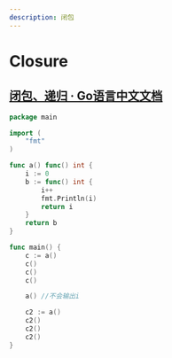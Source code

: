 ```yaml
---
description: 闭包
---
```


# Closure

## [闭包、递归 · Go语言中文文档](https://www.topgoer.com/%E5%87%BD%E6%95%B0/%E9%97%AD%E5%8C%85%E9%80%92%E5%BD%92.html)



```go
package main

import (
	"fmt"
)

func a() func() int {
	i := 0
	b := func() int {
		i++
		fmt.Println(i)
		return i
	}
	return b
}

func main() {
	c := a()
	c()
	c()
	c()

	a() //不会输出i

	c2 := a()
	c2()
	c2()
	c2()
}

```

